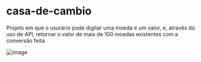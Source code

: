 # casa-de-cambio

Projeto em que o usurário pode digitar uma moeda e um valor, e, através do uso de API, retornar o valor de mais de 100 moedas existentes com a conversão feita.

![image](https://user-images.githubusercontent.com/112974999/201207547-1870902c-6092-4537-860b-1a1555112ee7.png)
